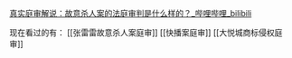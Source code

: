 [真实庭审解说：故意杀人案的法庭审判是什么样的？_哔哩哔哩_bilibili](https://www.bilibili.com/video/BV1ci4y117QJ/?spm_id_from=333.788)

现在看过的有：
[[张雷雷故意杀人案庭审]]
[[快播案庭审]]
[[大悦城商标侵权庭审]]
